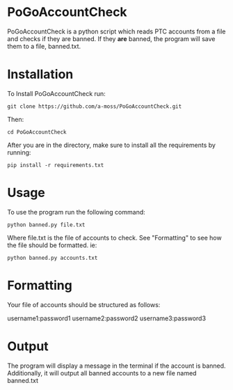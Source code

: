 # PoGoAccountCheck
PoGoAccountCheck is a python script which reads PTC accounts from a file and checks if they are banned. If they __are__ banned, the program will save them to a file, banned.txt.

# Installation
To Install PoGoAccountCheck run:

	git clone https://github.com/a-moss/PoGoAccountCheck.git

Then:

	cd PoGoAccountCheck
    
After you are in the directory, make sure to install all the requirements by running:

	pip install -r requirements.txt	

# Usage

To use the program run the following command:

	python banned.py file.txt

Where file.txt is the file of accounts to check. See "Formatting" to see how the file should be formatted.
ie:

	python banned.py accounts.txt


# Formatting
Your file of accounts should be structured as follows:

username1:password1
username2:password2
username3:password3

# Output
The program will display a message in the terminal if the account is banned. Additionally, it will output all banned accounts to a new file named banned.txt

